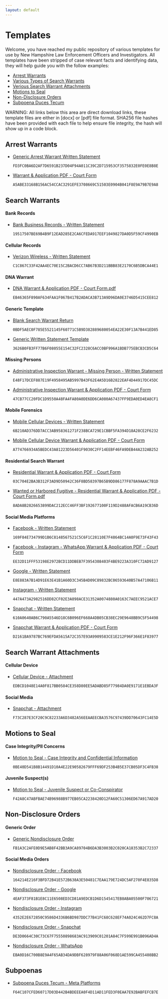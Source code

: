 ```yaml
---
layout: default
---
```

# Templates
Welcome, you have reached my public repository of various templates for use by New Hampshire Law Enforcement Officers and Investigators. All templates have been stripped of case relevant facts and identifying data, they will help guide you with the follow examples:
- [Arrest Warrants](#arrest-warrants)
- [Various Types of Search Warrants](#search-warrants)
- [Verious Search Warrant Attachments](#search-warrant-attachments)
- [Motions to Seal](#motions-to-seal)
- [Non-Disclosure Orders](#non-disclosure-orders)
- [Subpoena Duces Tecum](#subpoenas)

WARNING: All links below this area are direct download links, these template files are either in [docx]  or [pdf] file format.  SHA256 file hashes have been provided with each file to help ensure file integrity, the hash will show up in a code block.

## Arrest Warrants
* [Generic Arrest Warrant Written Statement](https://github.com/user-attachments/files/15855589/Arrest.Warrant.Template.2.docx)

      FD3FC0BA6D2AF7D6591B237D04F94A011C39C2D715953CF3575832E0FE0E8B8E

* [Warrant & Application PDF - Court Form](https://github.com/user-attachments/files/15855594/Arrest.Warrant.and.Application.PDF.2.pdf)

      A5ABE33168B156AC54CCAC3291EFE3708669C51503E0904B041F8E9A79B7E9A8

## Search Warrants

#### Bank Records
* [Bank Business Records - Written Statement](https://github.com/user-attachments/files/15855579/Written.Statement.Template.-.Bank.Records.docx)

      19517507BE69B4B9F12EAD285E2CA6CFEDA917EEF1049827DA0D5F59CF4990EB

#### Cellular Records
* [Verizon Wireless - Written Statement](https://github.com/user-attachments/files/15855567/Written.Statement.Template.-.Verizon.docx)

      C1C867C33F42AA4EC70E15C2BACD6CC7AB67B3D211BBB83E2170C6B5DBCA44E1

#### DNA Warrant
* [DNA Warrant & Application PDF - Court Form.pdf](https://github.com/user-attachments/files/15855601/DNA.Warrant.Application.PDF.pdf)

      EB46365F890AF634FAA1F067B417B2ADACA3B713A9D96DA0E3746D5415CEE812
  
#### Generic Template
* [Blank Search Warrant Return](https://github.com/user-attachments/files/15855597/Blank.Search.Warrant.Return.PDF.pdf)

      0BDF5AEC0F785E5521145F60771C5B9D382889680054EA22E30F13A7B441ED85

* [Generic Written Statement Template](https://github.com/user-attachments/files/15855564/Written.Statement.Template.docx)

      3626B0FB3FF77B6F08055E154C32FC2328C6ACC0BF996A1BDB775EBCB3CD5C64

#### Missing Persons
* [Administrative Inspection Warrant - Missing Person - Written Statement](https://github.com/user-attachments/files/15855578/Written.Statement.Template.-.Administrative.Inspection.Warrant.-.Missing.Person.docx)

      E48F17DCEF887E19F4958495AB5997B43F62E4A5D16B2822EAF4D44917DC45DC

* [Administrative Inspection Warrant & Application PDF - Court Form](https://github.com/user-attachments/files/15855598/Missing.Person.-.Administrative.Inspection.Warrant.PDF.pdf)

      47CB77CC20FDC1D9550A48FA4FA80A0DE6DD6CA080A67437FF9EDA0ED4EA8CF1

#### Mobile Forensics
* [Mobile Cellular Devices - Written Statement](https://github.com/user-attachments/files/15855569/Written.Statement.Template.-.Cell.Phone.docx)

      6B210AD376DD7ACC3AB958361271F238BCA729E1CBBF5FA394D18A28CE2F6232

* [Mobile Cellular Device Warrant & Application PDF - Court Form](https://github.com/user-attachments/files/15855596/Electronic.Device.Warrant.Application.PDF.pdf)

      A774766934A5BEDC43A81223D56401F9030C2FF14EEBF46FA9DEB44A232AB252

#### Residential Search Warrant
* [Residential Warrant & Application PDF - Court Form](https://github.com/user-attachments/files/15855814/Residential.Warrant.Application.PDF.pdf)

      03C704E2BA3B312F3AD9D50942C36F8BD58397B65B9DD86177F878A9AAAC7B1D

* [Wanted or Harbored Fugitive - Residential Warrant & Application PDF - Court Form.pdf](https://github.com/user-attachments/files/15934829/Residential.Warrant.Application.PDF.-.Wanted.Fugitive.pdf)

      8ADA8B2826653899DAC212ECC46FF3BF192677100F119D2488AFACB6A19CB36D

#### Social Media Platforms
* [Facebook - Written Statement](https://github.com/user-attachments/files/15855580/Written.Statement.Template.-.Facebook.docx)

      169F84E734799D1B6C8148567521C5C6F1C28110E7F4864BC14A0F9E73F43F43

* [Facebook - Instagram - WhatsApp Warrant & Application PDF - Court Form](https://github.com/user-attachments/files/15855599/Facebook-Instagram-WhatsApp.Warrant.Application.PDF.pdf)

      EE32D11FFF53198E2972BCD11DDBEB7F3954308403F4BE9223A310FC72AD9127

* [Google - Written Statement](https://github.com/user-attachments/files/15855582/Written.Statement.Template.-.Google.docx)

      E8E883A7B14D91E63E41B1A60D3C345B4D09C89832BC06593640B57A47106B11

* [Instagram - Written Statement](https://github.com/user-attachments/files/15855583/Written.Statement.Template.-.Instagram.docx)

      447A473A2982516DD82CF02E3A898ACE31352A0074880A0163C7AEEC9521ACE7

* [Snapchat - Written Statement](https://github.com/user-attachments/files/15855585/Written.Statement.Template.-.Snapchat.docx)

      610A0640AB6C790A5546D18C6B096EF668A4DB05CB38EC29E9648BB9C5F54498

* [Snapchat Warrant & Application PDF - Court Form](https://github.com/user-attachments/files/15855600/Snapchat.Warrant.Application.PDF.pdf)

      D2161BA9787BC769EFDA5615A72C357E93A9909583CE1E212F96F366E1F83977

## Search Warrant Attachments

#### Cellular Device
* [Cellular Device - Attachment](https://github.com/user-attachments/files/15855664/Cell.Phone.Device.-.Attachment.docx)

      EDBCD1048E14A0F817BB0584CE358D80EE5ADABD85F77984DA0E9171E1EBDA3F

#### Social Media  
* [Snapchat - Attachment](https://github.com/user-attachments/files/15855666/Snapchat.docx)

      F73C287E3CF20C9C82233A6D3482A56EEAAEECBA3576C97439DD70643FC14E5D

## Motions to Seal

#### Case Integrity/PII Concerns
* [Motion to Seal - Case Integrity and Confidential Information](https://share.iotdetective.net/api/shares/QzMjI5O/files/311a46ae-2dab-42a4-acfc-8a2d1249b6af)

      0BE40D541B8B14491D10A4E22E90582679FFF69DF253B4B5E37CB05DF3C4FB38

#### Juvenile Suspect(s)
* [Motion to Seal - Juvenile Suspect or Co-Conspirator](https://share.iotdetective.net/api/shares/QzMjI5O/files/b21799b4-2808-4c63-a9a4-3716b737cfe9)

      F42A8C47ABFBAE74B96988B977EB05CA2238420D12FA60C51306ED67A917AD20

## Non-Disclosure Orders

#### Generic Order
* [Generic Nondisclosure Order](https://share.iotdetective.net/api/shares/ExNTE3N/files/e5cb71d1-0c14-4f69-808e-77b77f5348a8)

      FB1A3C2AFE0D9E5AB8F42BB3A9CA89704B6DA3B3003B2C020CA18353B2C72337

#### Social Media Orders
* [Nondisclosure Order - Facebook](https://share.iotdetective.net/api/shares/ExNTE3N/files/47c1f451-d97d-4c0e-afd1-9aad22910774)

      164214E216F3BFD72B41E572B638A3E50481C7EAA179E724DC5AF270F4E835D8

* [Nondisclosure Order - Google](https://share.iotdetective.net/api/shares/ExNTE3N/files/18ad27d9-38dd-4633-95c3-16988679fe85)

      4EAF373F81B1E8C11E6508ED3CD81A9EDCB1D6D1545417EB8ABA05500F706721

* [Nondisclosure Order - Instagram](https://share.iotdetective.net/api/shares/ExNTE3N/files/5e8f1627-8152-4015-8184-53fb8ba162ef)

      4352E2E672850C9586D4336B6BD987DDC77B41FC68C628EF74A024C462D7FC8A

* [Nondisclosure Order - Snapchat](https://share.iotdetective.net/api/shares/ExNTE3N/files/8c486c53-0f61-4ffc-8a4c-9a1309e91504)

      DE3D0664C30C73C67F75550898683AC913909C01201A84C7F599E991B096AD4A

* [Nondisclosure Order - WhatsApp](https://share.iotdetective.net/api/shares/ExNTE3N/files/f39e794c-91f4-45d8-a9ee-b81cae3f80f8)

      EBA0D16C700B8E9A4F65AB34DA9DBF628979F88A06F068D1AE599CA455408BB2

## Subpoenas

* [Subpoena Duces Tecum - Meta Platforms](https://share.iotdetective.net/api/shares/M0OTc4M/files/7d927efb-385f-48cf-8bb4-fee131a6ffd3)

      F64C107CFED60717D03D442B4BDEEEA0F4D11AD11FED3F0EAA7E92BABFEFCB7E


